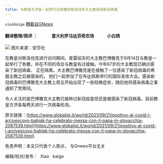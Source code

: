 ```yaml
---
title: 与教皇方济各一起举行过弥撒的斯洛伐克大主教感染新冠病毒
---
```

`xiaobaige` [轉載自GNews](https://gnews.org/zh-hans/1547953/)

#### 翻译整理/简评 ：              意大利罗马达芬奇农场             小白鸽
![](https://assets.gnews.org/wp-content/uploads/2021/09/Schermata-2021-09-22-alle-15.57.22-edited.png)
图片来源：安莎社

在教皇对斯洛伐克进行访问期间，普雷绍夫的大主教巴博雅克于9月14日与教皇一起举行了弥撒，并在不同的场合与教皇有过接触。今年67岁的大主教现已确诊感染了新冠病毒， 正在隔离。大主教巴博雅克是在接触了一位感染了新冠病毒的希腊主教之后被感染的， 他们一起参加了在布达佩斯举行的国际圣体大会。感染新冠病毒的巴博雅克大主教上周五开始出现了一些轻微症状，随后他将感染病毒之事通知了梵蒂冈。

令人关注的是巴博雅克大主教已接种过新冠疫苗但还是被感染了新冠病毒。目前教皇方济各每两天进行一次病毒检测。

原文链接：[https://www.globalist.it/world/2021/09/21/positivo-al-covid-l-arcivescovo-babjak-ha-celebrato-messa-con-il-papa-in-slovacchia-2087539.html](https://www.globalist.it/world/2021/09/21/positivo-al-covid-l-arcivescovo-babjak-ha-celebrato-messa-con-il-papa-in-slovacchia-2087539.html)

免责声明：本文只代表个人观点， 与Gnews平台无关

编辑/校对/发布：  Xiao   baige
